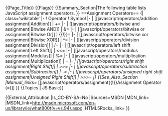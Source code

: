 {{Page_Title}}
{{Flags}}
{{Summary_Section|The following table lists JavaScript assignment operators.
}}
==Assignment Operators==
{| class='wikitable'
|-
! Operator
! Symbol
|-
| [[javascript/operators/addition assignment|Addition]]
| +=
|-
| [[javascript/operators/bitwise and assignment|Bitwise AND]]
| &amp;=
|-
| [[javascript/operators/bitwise or assignment|Bitwise Or]]
| {{!}}=
|-
| [[javascript/operators/bitwise xor assignment|Bitwise XOR]]
| ^=
|-
| [[javascript/operators/division assignment|Division]]
| /=
|-
| [[javascript/operators/left shift assignment|Left Shift]]
| &lt;&lt;=
|-
| [[javascript/operators/modulus assignment|Modulus]]
| %=
|-
| [[javascript/operators/multiplication assignment|Multiplication]]
| *=
|-
| [[javascript/operators/right shift assignment|Right Shift]]
| &gt;&gt;=
|-
| [[javascript/operators/subtraction assignment|Subtraction]]
| -=
|-
| [[javascript/operators/unsigned right shift assignment|Unsigned Right Shift]]
| &gt;&gt;&gt;=
|}
{{See_Also_Section
|Manual_links=* [[javascript/operators/assignment{{!}}Assignment Operator (=)]]
}}
{{Topics | JS Basic}}

{{External_Attribution
|Is_CC-BY-SA=No
|Sources=MSDN
|MDN_link=
|MSDN_link=http://msdn.microsoft.com/en-us/library/ie/what800t(v=vs.94).aspx
|HTML5Rocks_link=
}}